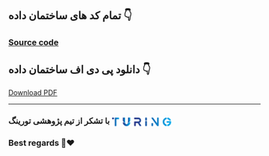 
## تمام کد های ساختمان داده 👇

### <a href="https://github.com/kourosh07/SD_py/blob/main/app.py">Source code</a>

## دانلود پی دی اف ساختمان داده 👇

<a href="https://github.com/kourosh07/SD_py/raw/main/%D8%B3%D8%A7%D8%AE%D8%AA%D9%85%D8%A7%D9%86%20%D8%AF%D8%A7%D8%AF%D9%87.pdf" download>Download PDF</a>

<hr/>

### با تشکر از تیم پژوهشی تورینگ  <img src="https://github.com/kourosh07/kourosh07/blob/main/turing%20(1)_prev_ui.png" alt="turinglogo" border="0" align="center" width="120px">

### Best regards  :rose::heart:

